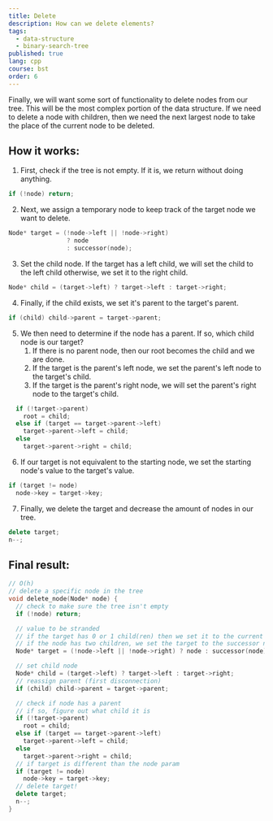 ```yaml
---
title: Delete
description: How can we delete elements?
tags:
  - data-structure
  - binary-search-tree
published: true
lang: cpp
course: bst
order: 6
---
```


Finally, we will want some sort of functionality to delete nodes from our tree. This will be the most complex portion of the data structure. If we need to delete a node with children, then we need the next largest node to take the place of the current node to be deleted.

## How it works:
1. First, check if the tree is not empty. If it is, we return without doing anything.
```cpp
if (!node) return;
```
2. Next, we assign a temporary node to keep track of the target node we want to delete.
```cpp
Node* target = (!node->left || !node->right) 
                ? node 
                : successor(node);
```
3. Set the child node. If the target has a left child, we will set the child to the left child otherwise, we set it to the right child.
```cpp
Node* child = (target->left) ? target->left : target->right;
```
4. Finally, if the child exists, we set it's parent to the target's parent.
```cpp
if (child) child->parent = target->parent;
```
5. We then need to determine if the node has a parent. If so, which child node is our target?
	1. If there is no parent node, then our root becomes the child and we are done.
	2. If the target is the parent's left node, we set the parent's left node to the target's child.
	3. If the target is the parent's right node, we will set the parent's right node to the target's child.
```cpp
  if (!target->parent)
    root = child;
  else if (target == target->parent->left)
    target->parent->left = child;
  else
    target->parent->right = child;
```
6. If our target is not equivalent to the starting node, we set the starting node's value to the target's value.
```cpp
if (target != node)
  node->key = target->key;
```
7. Finally, we delete the target and decrease the amount of nodes in our tree.
```cpp
delete target;
n--;
```

## Final result:

```cpp
// O(h)
// delete a specific node in the tree
void delete_node(Node* node) {
  // check to make sure the tree isn't empty
  if (!node) return;

  // value to be stranded
  // if the target has 0 or 1 child(ren) then we set it to the current node
  // if the node has two children, we set the target to the successor node
  Node* target = (!node->left || !node->right) ? node : successor(node);

  // set child node
  Node* child = (target->left) ? target->left : target->right;
  // reassign parent (first disconnection)
  if (child) child->parent = target->parent;

  // check if node has a parent
  // if so, figure out what child it is
  if (!target->parent)
    root = child;
  else if (target == target->parent->left)
    target->parent->left = child;
  else
    target->parent->right = child;
  // if target is different than the node param
  if (target != node)
    node->key = target->key;
  // delete target!
  delete target;
  n--;
}
```